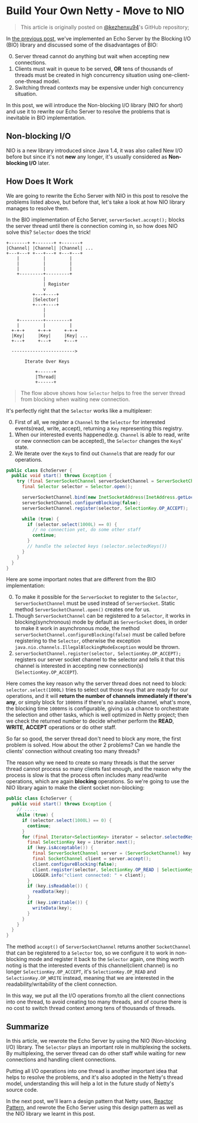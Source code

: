 # Build Your Own Netty - Move to NIO

> This article is originally posted on [@kezhenxu94](https://github.com/kezhenxu94)'s GitHub repository;

In [the previous post](2.%20Build%20Your%20Own%20Netty%20-%20Move%20to%20NIO.md), we've implemented an
Echo Server by the Blocking I/O (BIO) library and discussed some of the disadvantages of BIO:

0. Server thread cannot do anything but wait when accepting new connections.
0. Clients must wait in queue to be served, **OR** tens of thousands of threads must be created in high
concurrency situation using one-client-one-thread model.
0. Switching thread contexts may be expensive under high concurrency situation.

In this post, we will introduce the Non-blocking I/O library (NIO for short) and use it to rewrite
our Echo Server to resolve the problems that is inevitable in BIO implementation.

## Non-blocking I/O

NIO is a new library introduced since Java 1.4, it was also called New I/O before but since it's not
**new** any longer, it's usually considered as **Non-blocking I/O** later.

## How Does It Work

We are going to rewrite the Echo Server with NIO in this post to resolve the problems listed above,
but before that, let's take a look at how NIO library manages to resolve them.

In the BIO implementation of Echo Server, `serverSocket.accept();` blocks the server thread until
there is connection coming in, so how does NIO solve this? `Selector` does the trick!

```text
+-------+ +-------+ +-------+
|Channel| |Channel| |Channel| ...
+---+---+ +---+---+ +---+---+
    |         |         |
    |         |         |
    |         |         |
    +---------+---------+
              |
              | Register
              v
          +---+----+
          |Selector|
          +---+----+
              |
              |
    +---------+---------+
    |         |         |
  +-+-+     +-+-+     +-+-+
  |Key|     |Key|     |Key| ...
  +---+     +---+     +---+

  ------------------------>

       Iterate Over Keys

           +------+
           |Thread|
           +------+
```

> The flow above shows how `Selector` helps to free the server thread from blocking when waiting new
connection. 

It's perfectly right that the `Selector` works like a multiplexer:

0. First of all, we register a `Channel` to the `Selector` for interested events(read, write, accept),
returning a `Key` representing this registry.
0. When our interested events happened(e.g. `Channel` is able to read, write or new connection can
be accepted), the `Selector` changes the `Key`s' state.
0. We iterate over the `Key`s to find out `Channel`s that are ready for our operations.

```java
public class EchoServer {
  public void start() throws Exception {
    try (final ServerSocketChannel serverSocketChannel = ServerSocketChannel.open()) {
      final Selector selector = Selector.open();

      serverSocketChannel.bind(new InetSocketAddress(InetAddress.getLocalHost(), 8080));
      serverSocketChannel.configureBlocking(false);
      serverSocketChannel.register(selector, SelectionKey.OP_ACCEPT);

      while (true) {
        if (selector.select(1000L) == 0) {
          // no connection yet, do some other staff
          continue;
        }
        // handle the selected keys (selector.selectedKeys())
      }
    }
  }
}
```

Here are some important notes that are different from the BIO implementation:

0. To make it possible for the `ServerSocket` to register to the `Selector`, `ServerSocketChannel`
must be used instead of `ServerSocket`. Static method `ServerSocketChannel.open()` creates one for us.
0. Though `ServerSocketChannel` can be registered to a `Selector`, it works in blocking(synchronous)
mode by default as `ServerSocket` does, in order to make it work in asynchronous mode, the method
`serverSocketChannel.configureBlocking(false)` must be called before registering to the `Selector`,
otherwise the exception `java.nio.channels.IllegalBlockingModeException` would be thrown.
0. `serverSocketChannel.register(selector, SelectionKey.OP_ACCEPT);` registers our server socket channel
to the selector and tells it that this channel is interested in accepting new connection(s) (`SelectionKey.OP_ACCEPT`).

Here comes the key reason why the server thread does not need to block: `selector.select(1000L)` tries
to select out those `Key`s that are ready for our operations, and it will **return the number of channels
immediately if there's any**, or simply block for `1000`ms if there's no available channel, what's more,
the blocking time `1000`ms is configurable, giving us a chance to orchestrate the selection and other tasks,
which is well optimized in Netty project; then we check the returned number to decide whether
perform the **READ**, **WRITE**, **ACCEPT** operations or do other staff.

So far so good, the server thread don't need to block any more, the first problem is solved. How about
the other 2 problems? Can we handle the clients' connection without creating too many threads?

The reason why we need to create so many threads is that the server thread cannot process so many clients
fast enough, and the reason why the process is slow is that the process often includes many read/write
operations, which are again **blocking** operations. So we're going to use the NIO library again to
make the client socket non-blocking:

```java
public class EchoServer {
  public void start() throws Exception {
    // .....
    while (true) {
      if (selector.select(1000L) == 0) {
        continue;
      }
      for (final Iterator<SelectionKey> iterator = selector.selectedKeys().iterator(); iterator.hasNext(); iterator.remove()) {
        final SelectionKey key = iterator.next();
        if (key.isAcceptable()) {
          final ServerSocketChannel server = (ServerSocketChannel) key.channel();
          final SocketChannel client = server.accept();
          client.configureBlocking(false);
          client.register(selector, SelectionKey.OP_READ | SelectionKey.OP_WRITE, ByteBuffer.allocate(1024));
          LOGGER.info("client connected: " + client);
        }
        if (key.isReadable()) {
          readData(key);
        }
        if (key.isWritable()) {
          writeData(key);
        }
      }
    }
  }
}
``` 

The method `accept()` of `ServerSocketChannel` returns another `SocketChannel` that can be registered
to a `Selector` too, so we configure it to work in non-blocking mode and register it back to the `Selector`
again, one thing worth noting is that the interested events of this channel(client channel) is no longer
`SelectionKey.OP_ACCEPT`, it's `SelectionKey.OP_READ` and `SelectionKey.OP_WRITE` instead, meaning that
we are interested in the readability/writability of the client connection.

In this way, we put all the I/O operations from/to all the client connections into one thread, to avoid
creating too many threads, and of course there is no cost to switch thread context among tens of thousands of threads.

## Summarize

In this article, we rewrote the Echo Server by using the NIO (Non-blocking I/O) library. The `Selector`
plays an important role in multiplexing the sockets. By multiplexing, the server thread can do other
staff while waiting for new connections and handling client connections.

Putting all I/O operations into one thread is another important idea that helps to resolve the problems,
and it's also adopted in the Netty's thread model, understanding this will help a lot in the future
study of Netty's source code.

In the next post, we'll learn a design pattern that Netty uses, [Reactor Pattern](https://en.wikipedia.org/wiki/Reactor_pattern),
and rewrote the Echo Server using this design pattern as well as the NIO library we learnt in this post.
